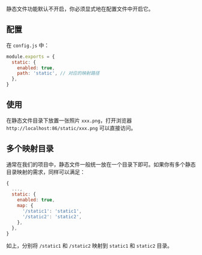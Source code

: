 <p class="tip">
  静态文件功能默认不开启，你必须显式地在配置文件中开启它。
</p>

## 配置
在 `config.js` 中：
```js
module.exports = {
  static: {
    enabled: true,
    path: 'static', // 对应的映射路径
  },
}
```

## 使用
在静态文件目录下放置一张照片 `xxx.png`，打开浏览器 `http://localhost:86/static/xxx.png` 可以直接访问。

## 多个映射目录
通常在我们的项目中，静态文件一般统一放在一个目录下即可。如果你有多个静态目录映射的需求，同样可以满足：
```js
{
  ...,
  static: {
    enabled: true,
    map: {
      '/static1': 'static1',
      '/static2': 'static2',
    },
  },
}
```
如上，分别将 `/static1` 和 `/static2` 映射到 `static1` 和 `static2` 目录。